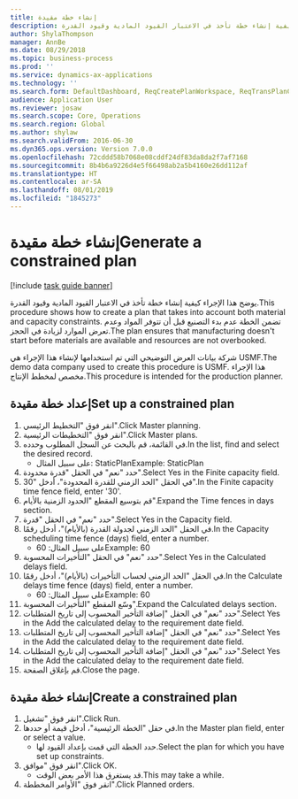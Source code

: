 ```yaml
---
title: إنشاء خطة مقيدة
description: يوضح هذا الإجراء كيفية إنشاء خطة تأخذ في الاعتبار القيود المادية وقيود القدرة.
author: ShylaThompson
manager: AnnBe
ms.date: 08/29/2018
ms.topic: business-process
ms.prod: ''
ms.service: dynamics-ax-applications
ms.technology: ''
ms.search.form: DefaultDashboard, ReqCreatePlanWorkspace, ReqTransPlanCard, ReqPlanSched
audience: Application User
ms.reviewer: josaw
ms.search.scope: Core, Operations
ms.search.region: Global
ms.author: shylaw
ms.search.validFrom: 2016-06-30
ms.dyn365.ops.version: Version 7.0.0
ms.openlocfilehash: 72cddd58b7068e08cddf24df83da8da2f7af7168
ms.sourcegitcommit: 8b4b6a9226d4e5f66498ab2a5b4160e26dd112af
ms.translationtype: HT
ms.contentlocale: ar-SA
ms.lasthandoff: 08/01/2019
ms.locfileid: "1845273"
---
```

# <a name="generate-a-constrained-plan"></a><span data-ttu-id="4d98d-103">إنشاء خطة مقيدة</span><span class="sxs-lookup"><span data-stu-id="4d98d-103">Generate a constrained plan</span></span>

[!include [task guide banner](../../includes/task-guide-banner.md)]

<span data-ttu-id="4d98d-104">يوضح هذا الإجراء كيفية إنشاء خطة تأخذ في الاعتبار القيود المادية وقيود القدرة.</span><span class="sxs-lookup"><span data-stu-id="4d98d-104">This procedure shows how to create a plan that takes into account both material and capacity constraints.</span></span> <span data-ttu-id="4d98d-105">تضمن الخطة عدم بدء التصنيع قبل أن تتوفر المواد وعدم تعرض الموارد لزيادة في الحجز.</span><span class="sxs-lookup"><span data-stu-id="4d98d-105">The plan ensures that manufacturing doesn't start before materials are available and resources are not overbooked.</span></span> 

<span data-ttu-id="4d98d-106">شركة بيانات العرض التوضيحي التي تم استخدامها لإنشاء هذا الإجراء هي USMF.</span><span class="sxs-lookup"><span data-stu-id="4d98d-106">The demo data company used to create this procedure is USMF.</span></span> <span data-ttu-id="4d98d-107">هذا الإجراء مخصص لمخطط الإنتاج‬.</span><span class="sxs-lookup"><span data-stu-id="4d98d-107">This procedure is intended for the production planner.</span></span>


## <a name="set-up-a-constrained-plan"></a><span data-ttu-id="4d98d-108">إعداد خطة مقيدة</span><span class="sxs-lookup"><span data-stu-id="4d98d-108">Set up a constrained plan</span></span>
1. <span data-ttu-id="4d98d-109">انقر فوق "التخطيط الرئيسي‬".</span><span class="sxs-lookup"><span data-stu-id="4d98d-109">Click Master planning.</span></span>
2. <span data-ttu-id="4d98d-110">انقر فوق "التخطيطات الرئيسية‬".</span><span class="sxs-lookup"><span data-stu-id="4d98d-110">Click Master plans.</span></span>
3. <span data-ttu-id="4d98d-111">في القائمة، قم بالبحث عن السجل المطلوب وحدده.</span><span class="sxs-lookup"><span data-stu-id="4d98d-111">In the list, find and select the desired record.</span></span>
    * <span data-ttu-id="4d98d-112">على سبيل المثال: StaticPlan</span><span class="sxs-lookup"><span data-stu-id="4d98d-112">Example: StaticPlan</span></span>  
4. <span data-ttu-id="4d98d-113">حدد "نعم" في الحقل "قدرة محدودة‬".</span><span class="sxs-lookup"><span data-stu-id="4d98d-113">Select Yes in the Finite capacity field.</span></span>
5. <span data-ttu-id="4d98d-114">في الحقل "الحد الزمني للقدرة المحدودة‬"، أدخل "30".</span><span class="sxs-lookup"><span data-stu-id="4d98d-114">In the Finite capacity time fence field, enter '30'.</span></span>
6. <span data-ttu-id="4d98d-115">قم بتوسيع المقطع "الحدود الزمنية بالأيام‬".</span><span class="sxs-lookup"><span data-stu-id="4d98d-115">Expand the Time fences in days section.</span></span>
7. <span data-ttu-id="4d98d-116">حدد "نعم" في الحقل "قدرة".</span><span class="sxs-lookup"><span data-stu-id="4d98d-116">Select Yes in the Capacity field.</span></span>
8. <span data-ttu-id="4d98d-117">في الحقل "الحد الزمني لجدولة القدرة (بالأيام)‬"، أدخل رقمًا.</span><span class="sxs-lookup"><span data-stu-id="4d98d-117">In the Capacity scheduling time fence (days) field, enter a number.</span></span>
    * <span data-ttu-id="4d98d-118">على سبيل المثال: 60</span><span class="sxs-lookup"><span data-stu-id="4d98d-118">Example: 60</span></span>  
9. <span data-ttu-id="4d98d-119">حدد "نعم" في الحقل "التأخيرات المحسوبة‬‬".</span><span class="sxs-lookup"><span data-stu-id="4d98d-119">Select Yes in the Calculated delays field.</span></span>
10. <span data-ttu-id="4d98d-120">في الحقل "الحد الزمني لحساب التأخيرات (بالأيام)‬‬"، أدخل رقمًا.</span><span class="sxs-lookup"><span data-stu-id="4d98d-120">In the Calculate delays time fence (days) field, enter a number.</span></span>
    * <span data-ttu-id="4d98d-121">على سبيل المثال: 60</span><span class="sxs-lookup"><span data-stu-id="4d98d-121">Example: 60</span></span>  
11. <span data-ttu-id="4d98d-122">وسّع المقطع "التأخيرات المحسوبة".</span><span class="sxs-lookup"><span data-stu-id="4d98d-122">Expand the Calculated delays section.</span></span>
12. <span data-ttu-id="4d98d-123">حدد "نعم" في الحقل "إضافة التأخير المحسوب إلى تاريخ المتطلبات‬".</span><span class="sxs-lookup"><span data-stu-id="4d98d-123">Select Yes in the Add the calculated delay to the requirement date field.</span></span>
13. <span data-ttu-id="4d98d-124">حدد "نعم" في الحقل "إضافة التأخير المحسوب إلى تاريخ المتطلبات‬".</span><span class="sxs-lookup"><span data-stu-id="4d98d-124">Select Yes in the Add the calculated delay to the requirement date field.</span></span>
14. <span data-ttu-id="4d98d-125">حدد "نعم" في الحقل "إضافة التأخير المحسوب إلى تاريخ المتطلبات‬".</span><span class="sxs-lookup"><span data-stu-id="4d98d-125">Select Yes in the Add the calculated delay to the requirement date field.</span></span>
15. <span data-ttu-id="4d98d-126">قم بإغلاق الصفحة.</span><span class="sxs-lookup"><span data-stu-id="4d98d-126">Close the page.</span></span>

## <a name="create-a-constrained-plan"></a><span data-ttu-id="4d98d-127">إنشاء خطة مقيدة</span><span class="sxs-lookup"><span data-stu-id="4d98d-127">Create a constrained plan</span></span>
1. <span data-ttu-id="4d98d-128">انقر فوق "تشغيل".</span><span class="sxs-lookup"><span data-stu-id="4d98d-128">Click Run.</span></span>
2. <span data-ttu-id="4d98d-129">في حقل "الخطة الرئيسية‬"، أدخل قيمة أو حددها.</span><span class="sxs-lookup"><span data-stu-id="4d98d-129">In the Master plan field, enter or select a value.</span></span>
    * <span data-ttu-id="4d98d-130">حدد الخطة التي قمت بإعداد القيود لها.</span><span class="sxs-lookup"><span data-stu-id="4d98d-130">Select the plan for which you have set up constraints.</span></span>  
3. <span data-ttu-id="4d98d-131">انقر فوق "موافق".</span><span class="sxs-lookup"><span data-stu-id="4d98d-131">Click OK.</span></span>
    * <span data-ttu-id="4d98d-132">قد يستغرق هذا الأمر بعض الوقت.</span><span class="sxs-lookup"><span data-stu-id="4d98d-132">This may take a while.</span></span>  
4. <span data-ttu-id="4d98d-133">انقر فوق "الأوامر المخططة".</span><span class="sxs-lookup"><span data-stu-id="4d98d-133">Click Planned orders.</span></span>

